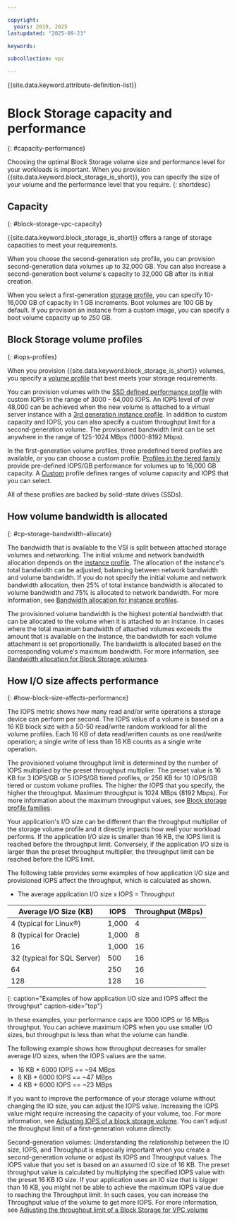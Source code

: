 ```yaml
---

copyright:
  years: 2019, 2025
lastupdated: "2025-09-23"

keywords:

subcollection: vpc

---
```


{{site.data.keyword.attribute-definition-list}}

# Block Storage capacity and performance
{: #capacity-performance}

Choosing the optimal Block Storage volume size and performance level for your workloads is important. When you provision {{site.data.keyword.block_storage_is_short}}, you can specify the size of your volume and the performance level that you require.
{: shortdesc}

## Capacity
{: #block-storage-vpc-capacity}

{{site.data.keyword.block_storage_is_short}} offers a range of storage capacities to meet your requirements.

When you choose the second-generation `sdp` profile, you can provision second-generation data volumes up to 32,000 GB. You can also increase a second-generation boot volume's capacity to 32,000 GB after its initial creation.

When you select a first-generation [storage profile](/docs/vpc?topic=vpc-block-storage-profiles#tiers), you can specify 10-16,000 GB of capacity in 1 GB increments. Boot volumes are 100 GB by default. If you provision an instance from a custom image, you can specify a boot volume capacity up to 250 GB.

## Block Storage volume profiles
{: #iops-profiles}

When you provision {{site.data.keyword.block_storage_is_short}} volumes, you specify a [volume profile](/docs/vpc?topic=vpc-block-storage-profiles) that best meets your storage requirements.

You can provision volumes with the [SSD defined performance profile](/docs/vpc?topic=vpc-block-storage-profiles#defined-performance-profile) with custom IOPS in the range of 3000 - 64,000 IOPS. An IOPS level of over 48,000 can be achieved when the new volume is attached to a virtual server instance with a [3rd generation instance profile](/docs/vpc?topic=vpc-profiles&interface=ui#next-gen-profiles). In addition to custom capacity and IOPS, you can also specify a custom throughput limit for a second-generation volume. The provisioned bandwidth limit can be set anywhere in the range of 125-1024 MBps (1000-8192 Mbps).

In the first-generation volume profiles, three predefined tiered profiles are available, or you can choose a custom profile. [Profiles in the tiered family](/docs/vpc?topic=vpc-block-storage-profiles#tiers) provide pre-defined IOPS/GB performance for volumes up to 16,000 GB capacity. A [Custom](/docs/vpc?topic=vpc-block-storage-profiles#custom) profile defines ranges of volume capacity and IOPS that you can select. 

All of these profiles are backed by solid-state drives (SSDs).

## How volume bandwidth is allocated
{: #cp-storage-bandwidth-allocate}

The bandwidth that is available to the VSI is split between attached storage volumes and networking. The initial volume and network bandwidth allocation depends on the [instance profile](/docs/vpc?topic=vpc-profiles). The allocation of the instance's total bandwidth can be adjusted, balancing between network bandwidth and volume bandwidth. If you do not specify the initial volume and network bandwidth allocation, then 25% of total instance bandwidth is allocated to volume bandwidth and 75% is allocated to network bandwidth. For more information, see [Bandwidth allocation for instance profiles](/docs/vpc?topic=vpc-bandwidth-allocation-profiles).

The provisioned volume bandwidth is the highest potential bandwidth that can be allocated to the volume when it is attached to an instance. In cases where the total maximum bandwidth of attached volumes exceeds the amount that is available on the instance, the bandwidth for each volume attachment is set proportionally. The bandwidth is allocated based on the corresponding volume's maximum bandwidth. For more information, see [Bandwidth allocation for Block Storage volumes](/docs/vpc?topic=vpc-block-storage-bandwidth).

## How I/O size affects performance
{: #how-block-size-affects-performance}

The IOPS metric shows how many read and/or write operations a storage device can perform per second. The IOPS value of a volume is based on a 16 KB block size with a 50-50 read/write random workload for all the volume profiles. Each 16 KB of data read/written counts as one read/write operation; a single write of less than 16 KB counts as a single write operation.

The provisioned volume throughput limit is determined by the number of IOPS multiplied by the preset throughput multiplier. The preset value is 16 KB for 3 IOPS/GB or 5 IOPS/GB tiered profiles, or 256 KB for 10 IOPS/GB tiered or custom volume profiles. The higher the IOPS that you specify, the higher the throughput. Maximum throughput is 1024 MBps (8192 Mbps). For more information about the maximum throughput values, see [Block storage profile families](/docs/vpc?topic=vpc-block-storage-profiles&interface=ui#block-storage-profile-overview).

Your application's I/O size can be different than the throughput multiplier of the storage volume profile and it directly impacts how well your workload performs. If the application I/O size is smaller than 16 KB, the IOPS limit is reached before the throughput limit. Conversely, if the application I/O size is larger than the preset throughput multiplier, the throughput limit can be reached before the IOPS limit.

The following table provides some examples of how application I/O size and provisioned IOPS affect the throughput, which is calculated as shown.

* The average application I/O size x IOPS = Throughput

| Average I/O Size (KB) | IOPS | Throughput (MBps) |
|-----------------|------|-------------------|
| 4 (typical for Linux&reg;) | 1,000 | 4 |
| 8 (typical for Oracle) | 1,000  | 8 |
| 16 | 1,000 | 16 |
| 32 (typical for SQL Server) | 500 | 16 |
| 64 | 250 | 16 |
| 128 | 128 | 16 |
{: caption="Examples of how application I/O size and IOPS affect the throughput" caption-side="top"}

In these examples, your performance caps are 1000 IOPS or 16 MBps throughput. You can achieve maximum IOPS when you use smaller I/O sizes, but throughput is less than what the volume can handle. 

The following example shows how throughput decreases for smaller average I/O sizes, when the IOPS values are the same.

* 16 KB * 6000 IOPS == ~94 MBps
* 8 KB * 6000 IOPS == ~47 MBps
* 4 KB * 6000 IOPS == ~23 MBps

If you want to improve the performance of your storage volume without changing the IO size, you can adjust the IOPS value. Increasing the IOPS value might require increasing the capacity of your volume, too. For more information, see [Adjusting IOPS of a block storage volume](/docs/vpc?topic=vpc-adjusting-volume-iops&interface=ui). You can't adjust the throughput limit of a first-generation volume directly.

Second-generation volumes: Understanding the relationship between the IO size, IOPS, and Throughput is especially important when you create a second-generation volume or adjust its IOPS and Throughput values. The IOPS value that you set is based on an assumed IO size of 16 KB. The preset throughput value is calculated by multiplying the specified IOPS value with the preset 16 KB IO size. If your application uses an IO size that is bigger than 16 KB, you might not be able to achieve the maximum IOPS value due to reaching the Throughput limit. In such cases, you can increase the Throughput value of the volume to get more IOPS. For more information, see [Adjusting the throughput limit of a Block Storage for VPC volume](/docs/vpc?topic=vpc-adjusting-volume-throughput)
